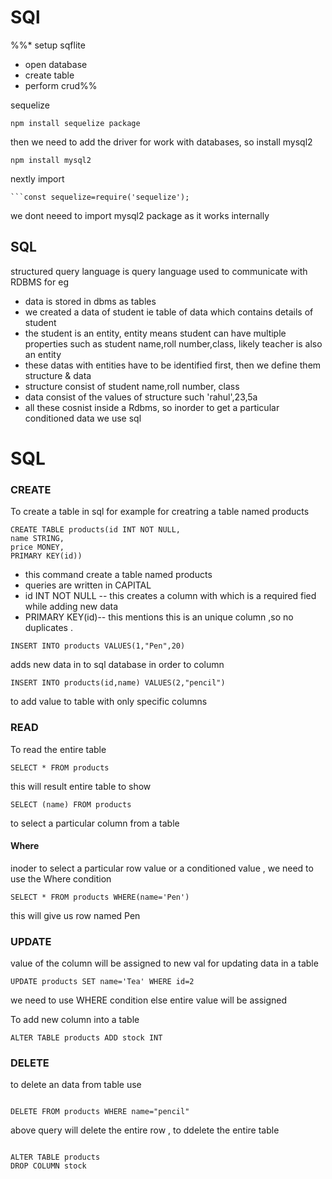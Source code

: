 # SQl
%%* setup sqflite
* open database
* create table
* perform crud%% 



sequelize 

```
npm install sequelize package
```
then we need to add the driver for work with databases, so install mysql2


```
npm install mysql2
```


nextly import
```
```const sequelize=require('sequelize');

```
we dont neeed to import mysql2 package as it works internally



## SQL
structured query language is query language used to communicate with RDBMS
for eg

 * data is stored in dbms as tables
 *  we created a data of student ie table of  data which contains details of student
 * the student is an entity, entity means student can have multiple properties such as student name,roll number,class, likely teacher is also an entity
 * these datas with entities have to be identified first, then we define them structure & data
 * structure consist of student name,roll number, class
 * data consist of the values of structure such 'rahul',23,5a
 * all these cosnist inside a Rdbms, so inorder to get a particular conditioned data we use sql
 
 








# SQL


### CREATE
To create a table in sql for example for creatring a table named products

```
CREATE TABLE products(id INT NOT NULL,
name STRING,
price MONEY,
PRIMARY KEY(id))

```
* this command create a table named products
* queries are written in CAPITAL
* id INT NOT NULL   -- this creates a column with which is a required fied while adding new data
*  PRIMARY KEY(id)-- this mentions this is an unique column ,so no duplicates .

```
INSERT INTO products VALUES(1,"Pen",20)
```
adds new data in to sql database in order to column

```
INSERT INTO products(id,name) VALUES(2,"pencil")
```

to add value to table with only specific columns


### READ


To read the entire table
```
SELECT * FROM products 
```

this will result entire table to show





```
SELECT (name) FROM products
```
to select a particular column from a table


#### Where
inoder to select a particular row value or a conditioned value , we need to use the Where condition
```
SELECT * FROM products WHERE(name='Pen')
```
 this will give us  row named Pen


### UPDATE


value of the column will be assigned to new val
for updating data in a table
```
UPDATE products SET name='Tea' WHERE id=2
```

we need to use WHERE condition else entire value will be assigned


To add new column into a table
```
ALTER TABLE products ADD stock INT
```



### DELETE
 to delete an data from table use
 ```

DELETE FROM products WHERE name="pencil"
```

above query will delete the entire row ,
to ddelete the entire table



```

ALTER TABLE products
DROP COLUMN stock

```











